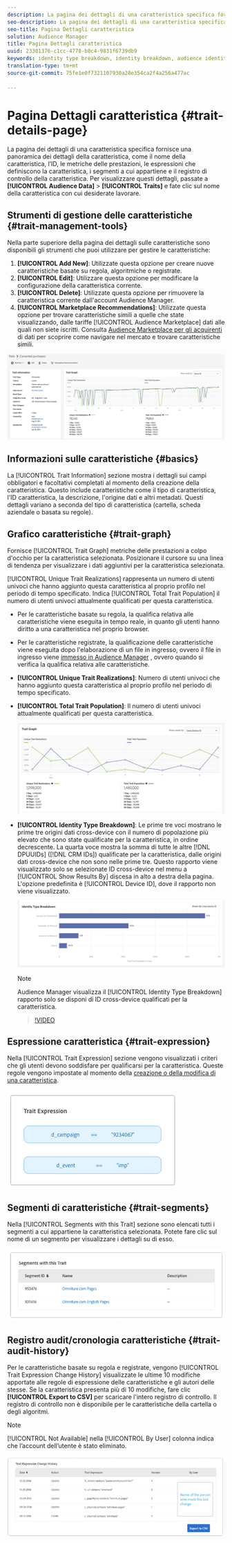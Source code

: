 ```yaml
---
description: La pagina dei dettagli di una caratteristica specifica fornisce una panoramica delle informazioni come il nome della caratteristica, l’ID, le metriche delle prestazioni, le espressioni che definiscono la caratteristica, i segmenti a cui appartiene e il registro di controllo delle caratteristiche. Per visualizzare questi dettagli, vai Dati pubblico > Caratteristiche e fai clic sul nome della caratteristica con cui vuoi lavorare.
seo-description: La pagina dei dettagli di una caratteristica specifica fornisce una panoramica delle informazioni come il nome della caratteristica, l’ID, le metriche delle prestazioni, le espressioni che definiscono la caratteristica, i segmenti a cui appartiene e il registro di controllo delle caratteristiche. Per visualizzare questi dettagli, vai Dati pubblico > Caratteristiche e fai clic sul nome della caratteristica con cui vuoi lavorare.
seo-title: Pagina Dettagli caratteristica
solution: Audience Manager
title: Pagina Dettagli caratteristica
uuid: 23301376-c1cc-4778-b8c4-9831f6739db9
keywords: identity type breakdown, identity breakdown, audience identity reporting
translation-type: tm+mt
source-git-commit: 75fe1e0f7321107930a28e354ca2f4a256a477ac

---
```



# Pagina Dettagli caratteristica {#trait-details-page}

La pagina dei dettagli di una caratteristica specifica fornisce una panoramica dei dettagli della caratteristica, come il nome della caratteristica, l’ID, le metriche delle prestazioni, le espressioni che definiscono la caratteristica, i segmenti a cui appartiene e il registro di controllo della caratteristica. Per visualizzare questi dettagli, passate a **[!UICONTROL Audience Data]** > **[!UICONTROL Traits]** e fate clic sul nome della caratteristica con cui desiderate lavorare.

## Strumenti di gestione delle caratteristiche {#trait-management-tools}

Nella parte superiore della pagina dei dettagli sulle caratteristiche sono disponibili gli strumenti che puoi utilizzare per gestire le caratteristiche:

1. **[!UICONTROL Add New]**: Utilizzate questa opzione per creare nuove caratteristiche basate su regola, algoritmiche o registrate.
2. **[!UICONTROL Edit]**: Utilizzare questa opzione per modificare la configurazione della caratteristica corrente.
3. **[!UICONTROL Delete]**: Utilizzate questa opzione per rimuovere la caratteristica corrente dall&#39;account Audience Manager.
4. **[!UICONTROL Marketplace Recommendations]**: Utilizzate questa opzione per trovare caratteristiche simili a quelle che state visualizzando, dalle tariffe [!UICONTROL Audience Marketplace] dati alle quali non siete iscritti. Consulta [Audience Marketplace per gli acquirenti](../audience-marketplace/marketplace-data-buyers/marketplace-data-buyers.md) di dati per scoprire come navigare nel mercato e trovare caratteristiche simili.

![informazioni sulle caratteristiche di base](assets/basic-trait-information.png)

## Informazioni sulle caratteristiche {#basics}

La [!UICONTROL Trait Information] sezione mostra i dettagli sui campi obbligatori e facoltativi completati al momento della creazione della caratteristica. Questo include caratteristiche come il tipo di caratteristica, l&#39;ID caratteristica, la descrizione, l&#39;origine dati e altri metadati. Questi dettagli variano a seconda del tipo di caratteristica (cartella, scheda aziendale o basata su regole).

## Grafico caratteristiche {#trait-graph}

Fornisce [!UICONTROL Trait Graph] metriche delle prestazioni a colpo d&#39;occhio per la caratteristica selezionata. Posizionare il cursore su una linea di tendenza per visualizzare i dati aggiuntivi per la caratteristica selezionata.

[!UICONTROL Unique Trait Realizations] rappresenta un numero di utenti univoci che hanno aggiunto questa caratteristica al proprio profilo nel periodo di tempo specificato. Indica [!UICONTROL Total Trait Population] il numero di utenti univoci attualmente qualificati per questa caratteristica.

* Per le caratteristiche basate su regola, la qualifica relativa alle caratteristiche viene eseguita in tempo reale, in quanto gli utenti hanno diritto a una caratteristica nel proprio browser.
* Per le caratteristiche registrate, la qualificazione delle caratteristiche viene eseguita dopo l&#39;elaborazione di un file in ingresso, ovvero il file in ingresso viene [immesso in Audience Manager](../../faq/faq-inbound-data-ingestion.md) , ovvero quando si verifica la qualifica relativa alle caratteristiche.
* **[!UICONTROL Unique Trait Realizations]**: Numero di utenti univoci che hanno aggiunto questa caratteristica al proprio profilo nel periodo di tempo specificato.
* **[!UICONTROL Total Trait Population]**: Il numero di utenti univoci attualmente qualificati per questa caratteristica.

   ![grafico a tratti](assets/trait-summary.png)

* **[!UICONTROL Identity Type Breakdown]**: Le prime tre voci mostrano le prime tre origini dati cross-device con il numero di popolazione più elevato che sono state qualificate per la caratteristica, in ordine decrescente. La quarta voce mostra la somma di tutte le altre [!DNL DPUUIDs] ([!DNL CRM IDs]) qualificate per la caratteristica, dalle origini dati cross-device che non sono nelle prime tre. Questo rapporto viene visualizzato solo se selezionate ID cross-device nel menu a [!UICONTROL Show Results By] discesa in alto a destra della pagina. L&#39;opzione predefinita è [!UICONTROL Device ID], dove il rapporto non viene visualizzato.

   ![grafico a tratti](assets/trait-identity.png)

   >[!NOTE]
   >
   >Audience Manager visualizza il [!UICONTROL Identity Type Breakdown] rapporto solo se disponi di ID cross-device qualificati per la caratteristica.

   >[!VIDEO](https://video.tv.adobe.com/v/27977/)

## Espressione caratteristica {#trait-expression}

Nella [!UICONTROL Trait Expression] sezione vengono visualizzati i criteri che gli utenti devono soddisfare per qualificarsi per la caratteristica. Queste regole vengono impostate al momento della [creazione o della modifica di una caratteristica](../../features/traits/about-trait-builder.md).

![](assets/traitExpression.png)

## Segmenti di caratteristiche {#trait-segments}

Nella [!UICONTROL Segments with this Trait] sezione sono elencati tutti i segmenti a cui appartiene la caratteristica selezionata. Potete fare clic sul nome di un segmento per visualizzare i dettagli su di esso.

![](assets/traitSegments.png)

## Registro audit/cronologia caratteristiche {#trait-audit-history}

Per le caratteristiche basate su regola e registrate, vengono [!UICONTROL Trait Expression Change History] visualizzate le ultime 10 modifiche apportate alle regole di espressione delle caratteristiche e gli autori delle stesse. Se la caratteristica presenta più di 10 modifiche, fare clic **[!UICONTROL Export to CSV]** per scaricare l&#39;intero registro di controllo. Il registro di controllo non è disponibile per le caratteristiche della cartella o degli algoritmi.

>[!NOTE]
>
>[!UICONTROL Not Available] nella [!UICONTROL By User] colonna indica che l’account dell’utente è stato eliminato.

![](assets/traitHistory.png)